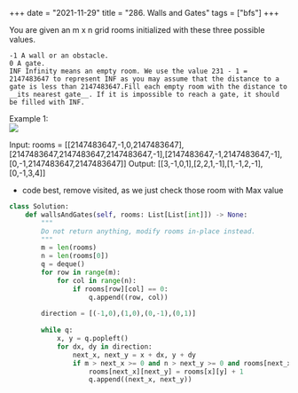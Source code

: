 +++ 
date = "2021-11-29"
title = "286. Walls and Gates"
tags = ["bfs"]
+++

You are given an m x n grid rooms initialized with these three possible values.

	-1 A wall or an obstacle.
	0 A gate.
	INF Infinity means an empty room. We use the value 231 - 1 = 2147483647 to represent INF as you may assume that the distance to a gate is less than 2147483647.Fill each empty room with the distance to __its nearest gate__. If it is impossible to reach a gate, it should be filled with INF.
 
Example 1:  
![](https://assets.leetcode.com/uploads/2021/01/03/grid.jpg)

Input: rooms = [[2147483647,-1,0,2147483647],[2147483647,2147483647,2147483647,-1],[2147483647,-1,2147483647,-1],[0,-1,2147483647,2147483647]] Output: [[3,-1,0,1],[2,2,1,-1],[1,-1,2,-1],[0,-1,3,4]]

- code best, remove visited, as we just check those room with Max value
```py
class Solution:
    def wallsAndGates(self, rooms: List[List[int]]) -> None:
        """
        Do not return anything, modify rooms in-place instead.
        """
        m = len(rooms)
        n = len(rooms[0])
        q = deque()
        for row in range(m):
            for col in range(n):
                if rooms[row][col] == 0:
                    q.append((row, col))
                    
        direction = [(-1,0),(1,0),(0,-1),(0,1)]
        
        while q:
            x, y = q.popleft()
            for dx, dy in direction:
                next_x, next_y = x + dx, y + dy
                if m > next_x >= 0 and n > next_y >= 0 and rooms[next_x][next_y] == 2 ** 31 - 1:
                    rooms[next_x][next_y] = rooms[x][y] + 1
                    q.append((next_x, next_y))   
```

